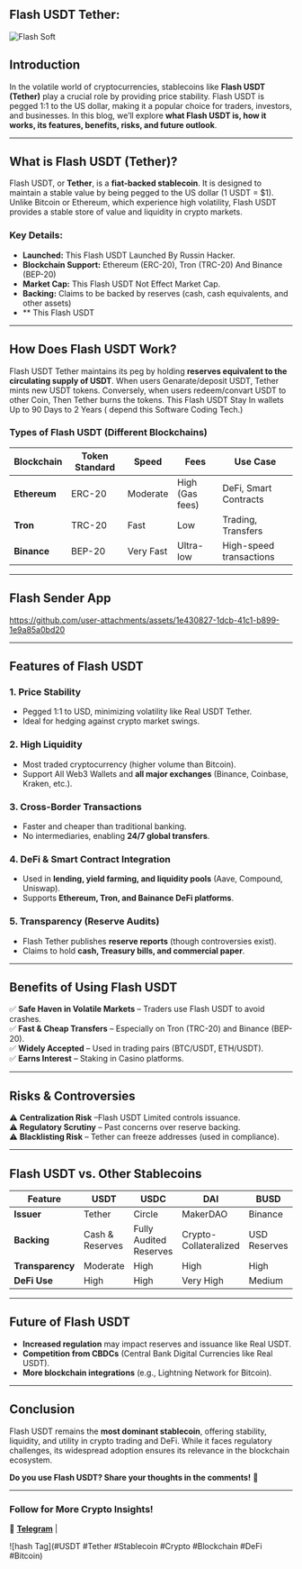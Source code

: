 ## Flash USDT Tether:  
![Flash Soft](https://github.com/user-attachments/assets/737efe1c-626b-412a-98ed-d3b6218135bf)

## **Introduction**  
In the volatile world of cryptocurrencies, stablecoins like **Flash USDT (Tether)** play a crucial role by providing price stability.
Flash USDT is pegged 1:1 to the US dollar, making it a popular choice for traders, investors, and businesses. In this blog, 
we’ll explore 
**what Flash USDT is, how it works, its features, benefits, risks, and future outlook**.  

---

## **What is Flash USDT (Tether)?**  
Flash USDT, or **Tether**, is a **fiat-backed stablecoin**. It is designed to maintain a stable value by 
being pegged to the US dollar (1 USDT = $1). Unlike Bitcoin or Ethereum, which experience high volatility, Flash USDT provides a stable store
of value and liquidity in crypto markets.  

### **Key Details:**  
- **Launched:** This Flash USDT Launched By Russin Hacker.  
- **Blockchain Support:** Ethereum (ERC-20), Tron (TRC-20) And Binance (BEP-20)  
- **Market Cap:** This Flash USDT Not Effect Market Cap.  
- **Backing:** Claims to be backed by reserves (cash, cash equivalents, and other assets)
- ** This Flash USDT   

---

## **How Does Flash USDT Work?**  
Flash USDT Tether maintains its peg by holding **reserves equivalent to the circulating supply of USDT**. When users Genarate/deposit USDT, Tether mints new USDT tokens. Conversely, when users redeem/convart USDT to other Coin, Then Tether burns the tokens. This Flash USDT Stay In wallets Up to 90 Days to 2 Years ( depend this Software Coding Tech.) 

### **Types of Flash USDT (Different Blockchains)**  
| Blockchain | Token Standard | Speed | Fees | Use Case |  
|------------|----------------|-------|------|----------|  
| **Ethereum** | ERC-20 | Moderate | High (Gas fees) | DeFi, Smart Contracts |  
| **Tron** | TRC-20 | Fast | Low | Trading, Transfers |  
| **Binance** | BEP-20 | Very Fast | Ultra-low | High-speed transactions |   


---

## **Flash Sender App** 



https://github.com/user-attachments/assets/1e430827-1dcb-41c1-b899-1e9a85a0bd20


---

## **Features of Flash USDT**  

### **1. Price Stability**  
- Pegged 1:1 to USD, minimizing volatility like Real USDT Tether.  
- Ideal for hedging against crypto market swings.  

### **2. High Liquidity**  
- Most traded cryptocurrency (higher volume than Bitcoin).  
- Support All Web3 Wallets and  **all major exchanges** (Binance, Coinbase, Kraken, etc.).  

### **3. Cross-Border Transactions**  
- Faster and cheaper than traditional banking.  
- No intermediaries, enabling **24/7 global transfers**.  

### **4. DeFi & Smart Contract Integration**  
- Used in **lending, yield farming, and liquidity pools** (Aave, Compound, Uniswap).  
- Supports **Ethereum, Tron, and Bainance DeFi platforms**.  

### **5. Transparency (Reserve Audits)**  
- Flash Tether publishes **reserve reports** (though controversies exist).  
- Claims to hold **cash, Treasury bills, and commercial paper**.  

---

## **Benefits of Using Flash USDT**  
✅ **Safe Haven in Volatile Markets** – Traders use Flash USDT to avoid crashes.  
✅ **Fast & Cheap Transfers** – Especially on Tron (TRC-20) and Binance (BEP-20).  
✅ **Widely Accepted** – Used in trading pairs (BTC/USDT, ETH/USDT).  
✅ **Earns Interest** – Staking in Casino platforms.  

---

## **Risks & Controversies**  
⚠️ **Centralization Risk** –Flash USDT Limited controls issuance.  
⚠️ **Regulatory Scrutiny** – Past concerns over reserve backing.  
⚠️ **Blacklisting Risk** – Tether can freeze addresses (used in compliance).  

---

## **Flash USDT vs. Other Stablecoins**  
| Feature | USDT | USDC | DAI | BUSD |  
|---------|------|------|-----|------|  
| **Issuer** | Tether | Circle | MakerDAO | Binance |  
| **Backing** | Cash & Reserves | Fully Audited Reserves | Crypto-Collateralized | USD Reserves |  
| **Transparency** | Moderate | High | High | High |  
| **DeFi Use** | High | High | Very High | Medium |  

---

## **Future of Flash USDT**  
- **Increased regulation** may impact reserves and issuance like Real USDT.  
- **Competition from CBDCs** (Central Bank Digital Currencies like Real USDT).  
- **More blockchain integrations** (e.g., Lightning Network for Bitcoin).  

---

## **Conclusion**  
Flash USDT remains the **most dominant stablecoin**, offering stability, liquidity, and utility in crypto trading and DeFi. While it faces regulatory challenges, its widespread adoption ensures its relevance in the blockchain ecosystem.  

**Do you use Flash USDT? Share your thoughts in the comments!** 🚀  

---

### **Follow for More Crypto Insights!**  
📢 [**Telegram**](https://t.me/flashdealer) |

![hash Tag](#USDT #Tether #Stablecoin #Crypto #Blockchain #DeFi #Bitcoin)
